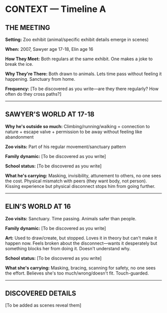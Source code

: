 # CONTEXT — Timeline A

## THE MEETING

**Setting:** Zoo exhibit (animal/specific exhibit details emerge in scenes)

**When:** 2007, Sawyer age 17-18, Elin age 16

**How They Meet:** Both regulars at the same exhibit. One makes a joke to break the ice.

**Why They're There:** Both drawn to animals. Lets time pass without feeling it happening. Sanctuary from home.

**Frequency:** [To be discovered as you write—are they there regularly? How often do they cross paths?]

---

## SAWYER'S WORLD AT 17-18

**Why he's outside so much:** Climbing/running/walking = connection to nature + escape valve + permission to be away without feeling like abandonment

**Zoo visits:** Part of his regular movement/sanctuary pattern

**Family dynamic:** [To be discovered as you write]

**School status:** [To be discovered as you write]

**What he's carrying:** Masking, invisibility, attunement to others, no one sees the cost. Physical mismatch with peers (they want body, not person). Kissing experience but physical disconnect stops him from going further.

---

## ELIN'S WORLD AT 16

**Zoo visits:** Sanctuary. Time passing. Animals safer than people.

**Family dynamic:** [To be discovered as you write]

**Art:** Used to draw/create, but stopped. Loves it in theory but can't make it happen now. Feels broken about the disconnect—wants it desperately but something blocks her from doing it. Doesn't understand why.

**School status:** [To be discovered as you write]

**What she's carrying:** Masking, bracing, scanning for safety, no one sees the effort. Believes she's too much/wrong/doesn't fit. Touch-guarded.

---

## DISCOVERED DETAILS

[To be added as scenes reveal them]

